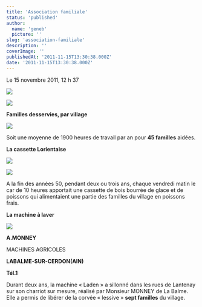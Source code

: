 ```yaml
---
title: 'Association familiale'
status: 'published'
author:
  name: 'geneb'
  picture: ''
slug: 'association-familiale'
description: ''
coverImage: ''
publishedAt: '2011-11-15T13:30:38.000Z'
date: '2011-11-15T13:30:38.000Z'
---
```


Le 15 novembre 2011, 12 h 37

![](/img/beguelins/Windows-Live-Writer/b53b344f7f9e_AF7F/clip_image002_2.jpg)

![](/img/beguelins/Windows-Live-Writer/b53b344f7f9e_AF7F/clip_image004_2.jpg)

**Familles desservies, par village**

![](/img/beguelins/Windows-Live-Writer/b53b344f7f9e_AF7F/clip_image006_2.gif)

Soit une moyenne de 1900 heures de travail par an pour **45 familles** aidées.

**La cassette Lorientaise**

![](/img/beguelins/Windows-Live-Writer/b53b344f7f9e_AF7F/clip_image010_2.jpg)

![](/img/beguelins/Windows-Live-Writer/b53b344f7f9e_AF7F/clip_image008_2.jpg)

A la fin des années 50, pendant deux ou trois ans, chaque vendredi matin le car de 10 heures apportait une cassette de bois bourrée de glace et de poissons qui alimentaient une partie des familles du village en poissons frais.

**La machine à laver**

![](/img/beguelins/Windows-Live-Writer/b53b344f7f9e_AF7F/clip_image012_2.jpg)

**A.MONNEY**

MACHINES AGRICOLES

**LABALME-SUR-CERDON(AIN)**

**Tél.1**

Durant deux ans, la machine « Laden » a sillonné dans les rues de Lantenay sur son charriot sur mesure, réalisé par Monsieur MONNEY de La Balme. Elle a permis de libérer de la corvée « lessive » **sept familles** du village.
